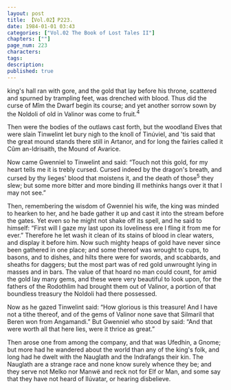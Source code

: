 ```yaml
---
layout: post
title: 【Vol.02】P223.
date: 1984-01-01 03:43
categories: ["Vol.02 The Book of Lost Tales II"]
chapters: [""]
page_num: 223
characters: 
tags: 
description: 
published: true
---
```


<p style="text-indent: 0;">
king's hall ran with gore, and the gold that lay before his throne, scattered and spurned by trampling feet, was drenched with blood. Thus did the curse of Mîm the Dwarf begin its course; and yet another sorrow sown by the Noldoli of old in Valinor was come to fruit.<SUP>4</SUP>
</p>

Then were the bodies of the outlaws cast forth, but the woodland Elves that were slain Tinwelint let bury nigh to the knoll of Tinúviel, and 'tis said that the great mound stands there still in Artanor, and for long the fairies called it Cûm an-Idrisaith, the Mound of Avarice.

Now came Gwenniel to Tinwelint and said: “Touch not this gold, for my heart tells me it is trebly cursed. Cursed indeed by the dragon's breath, and cursed by thy lieges' blood that moistens it, and the death of those<SUP>5</SUP> they slew; but some more bitter and more binding ill methinks hangs over it that I may not see.”

Then, remembering the wisdom of Gwenniel his wife, the king was minded to hearken to her, and he bade gather it up and cast it into the stream before the gates. Yet even so he might not shake off its spell, and he said to himself: “First will I gaze my last upon its loveliness ere I fling it from me for ever.” Therefore he let wash it clean of its stains of blood in clear waters, and display it before him. Now such mighty heaps of gold have never since been gathered in one place; and some thereof was wrought to cups, to basons, and to dishes, and hilts there were for swords, and scabbards, and sheaths for daggers; but the most part was of red gold unwrought lying in masses and in bars. The value of that hoard no man could count, for amid the gold lay many gems, and these were very beautiful to look upon, for the fathers of the Rodothlim had brought them out of Valinor, a portion of that boundless treasury the Noldoli had there possessed.

Now as he gazed Tinwelint said: “How glorious is this treasure! And I have not a tithe thereof, and of the gems of Valinor none save that Silmaril that Beren won from Angamandi.” But Gwenniel who stood by said: “And that were worth all that here lies, were it thrice as great.”

Then arose one from among the company, and that was Ufedhin, a Gnome; but more had he wandered about the world than any of the king's folk, and long had he dwelt with the Nauglath and the Indrafangs their kin. The Nauglath are a strange race and none know surely whence they be; and they serve not Melko nor Manwë and reck not for Elf or Man, and some say that they have not heard of Ilúvatar, or hearing disbelieve.

